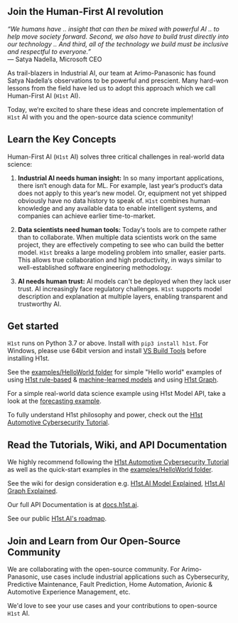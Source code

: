 ## Join the Human-First AI revolution
_“We humans have .. insight that can then be mixed with powerful AI .. to help move society forward. Second, we also have to build trust directly into our technology .. And third, all of the technology we build must be inclusive and respectful to everyone.”_
<br/>— Satya Nadella, Microsoft CEO

As trail-blazers in Industrial AI, our team at Arimo-Panasonic has found Satya Nadella‘s observations to be powerful and prescient. Many hard-won lessons from the field have led us to adopt this approach which we call Human-First AI (`H1st` AI). 

Today, we‘re excited to share these ideas and concrete implementation of `H1st` AI with you and the open-source data science community!

## Learn the Key Concepts
Human-First AI (`H1st` AI) solves three critical challenges in real-world data science:

1. __Industrial AI needs human insight:__ In so many important applications, there isn‘t enough data for ML. For example, last year‘s product‘s data does not apply to this year‘s new model. Or, equipment not yet shipped obviously have no data history to speak of. `H1st` combines human knowledge and any available data to enable intelligent systems, and companies can achieve earlier time-to-market.

2. __Data scientists need human tools:__ Today‘s tools are to compete rather than to collaborate. When multiple data scientists work on the same project, they are effectively competing to see who can build the better model. `H1st` breaks a large modeling problem into smaller, easier parts. This allows true collaboration and high productivity, in ways similar to well-established software engineering methodology. 

3. __AI needs human trust:__ AI models can't be deployed when they lack user trust. AI increasingly face regulatory challenges. `H1st` supports model description and explanation at multiple layers, enabling transparent and trustworthy AI.


## Get started
`H1st` runs on Python 3.7 or above. Install with `pip3 install h1st`. For Windows, please use 64bit version and install [VS Build Tools](https://visualstudio.microsoft.com/downloads/) before installing H1st.

See the [examples/HelloWorld folder](examples/HelloWorld) for simple "Hello world" examples of using 
[H1st rule-based](examples/HelloWorld/rule_based_model.py) & [machine-learned models](examples/HelloWorld/ml_model.py) and using [H1st Graph](examples/HelloWorld/graph.py).

For a simple real-world data science example using H1st Model API, take a look at the [forecasting example](examples/Forecasting).

To fully understand H1st philosophy and power, check out the [H1st Automotive Cybersecurity Tutorial](https://h1st.ai).


## Read the Tutorials, Wiki, and API Documentation
We highly recommend following the [H1st Automotive Cybersecurity Tutorial](https://h1st.ai) as well as the quick-start examples in the [examples/HelloWorld folder](examples/HelloWorld).

See the wiki for design consideration e.g. [H1st.AI Model Explained](../../wiki/Human-First-AI-Graph-Explained), [H1st.AI Graph Explained](../../wiki/Human-First-AI-Graph-Explained).

Our full API Documentation is at [docs.h1st.ai](https://docs.h1st.ai/).

See our public [H1st.AI's roadmap](../../wiki/Human-First-AI-Roadmap).

## Join and Learn from Our Open-Source Community
We are collaborating with the open-source community. For Arimo-Panasonic, use cases include industrial applications such as Cybersecurity, Predictive Maintenance, Fault Prediction, Home Automation, Avionic & Automotive Experience Management, etc.

We'd love to see your use cases and your contributions to open-source `H1st` AI. 
